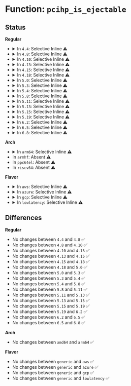 # Function: <code>pcihp_is_ejectable</code>

## Status
<b>Regular</b>
<ul>
<li>
<details>
<summary>In <code>4.4</code>: Selective Inline ⚠️</summary>

```c
int pcihp_is_ejectable(acpi_handle handle);
```

**Collision:** Unique Static

**Inline:** Selective

**Transformation:** False

**Instances:**

```
In drivers/pci/hotplug/acpi_pcihp.c (ffffffff8144ecd0)
Location: drivers/pci/hotplug/acpi_pcihp.c:160
Inline: True
Direct callers:
  - drivers/pci/hotplug/acpi_pcihp.c:check_hotplug
  - drivers/pci/hotplug/acpi_pcihp.c:acpi_pci_check_ejectable
```
**Symbols:**

```
ffffffff8144ecd0-ffffffff8144ed5e: pcihp_is_ejectable (STB_LOCAL)
```
</details>
</li>
<li>
<details>
<summary>In <code>4.8</code>: Selective Inline ⚠️</summary>

```c
int pcihp_is_ejectable(acpi_handle handle);
```

**Collision:** Unique Static

**Inline:** Selective

**Transformation:** False

**Instances:**

```
In drivers/pci/hotplug/acpi_pcihp.c (ffffffff8149b450)
Location: drivers/pci/hotplug/acpi_pcihp.c:160
Inline: True
Direct callers:
  - drivers/pci/hotplug/acpi_pcihp.c:check_hotplug
  - drivers/pci/hotplug/acpi_pcihp.c:acpi_pci_check_ejectable
```
**Symbols:**

```
ffffffff8149b450-ffffffff8149b4e6: pcihp_is_ejectable (STB_LOCAL)
```
</details>
</li>
<li>
<details>
<summary>In <code>4.10</code>: Selective Inline ⚠️</summary>

```c
int pcihp_is_ejectable(acpi_handle handle);
```

**Collision:** Unique Static

**Inline:** Selective

**Transformation:** False

**Instances:**

```
In drivers/pci/hotplug/acpi_pcihp.c (ffffffff814bd030)
Location: drivers/pci/hotplug/acpi_pcihp.c:160
Inline: True
Direct callers:
  - drivers/pci/hotplug/acpi_pcihp.c:check_hotplug
  - drivers/pci/hotplug/acpi_pcihp.c:acpi_pci_check_ejectable
```
**Symbols:**

```
ffffffff814bd030-ffffffff814bd0c6: pcihp_is_ejectable (STB_LOCAL)
```
</details>
</li>
<li>
<details>
<summary>In <code>4.13</code>: Selective Inline ⚠️</summary>

```c
int pcihp_is_ejectable(acpi_handle handle);
```

**Collision:** Unique Static

**Inline:** Selective

**Transformation:** False

**Instances:**

```
In drivers/pci/hotplug/acpi_pcihp.c (ffffffff814c7810)
Location: drivers/pci/hotplug/acpi_pcihp.c:160
Inline: True
Direct callers:
  - drivers/pci/hotplug/acpi_pcihp.c:check_hotplug
  - drivers/pci/hotplug/acpi_pcihp.c:acpi_pci_check_ejectable
```
**Symbols:**

```
ffffffff814c7810-ffffffff814c789e: pcihp_is_ejectable (STB_LOCAL)
```
</details>
</li>
<li>
<details>
<summary>In <code>4.15</code>: Selective Inline ⚠️</summary>

```c
int pcihp_is_ejectable(acpi_handle handle);
```

**Collision:** Unique Static

**Inline:** Selective

**Transformation:** False

**Instances:**

```
In drivers/pci/hotplug/acpi_pcihp.c (ffffffff81507db0)
Location: drivers/pci/hotplug/acpi_pcihp.c:160
Inline: True
Direct callers:
  - drivers/pci/hotplug/acpi_pcihp.c:check_hotplug
  - drivers/pci/hotplug/acpi_pcihp.c:acpi_pci_check_ejectable
```
**Symbols:**

```
ffffffff81507db0-ffffffff81507e3e: pcihp_is_ejectable (STB_LOCAL)
```
</details>
</li>
<li>
<details>
<summary>In <code>4.18</code>: Selective Inline ⚠️</summary>

```c
int pcihp_is_ejectable(acpi_handle handle);
```

**Collision:** Unique Static

**Inline:** Selective

**Transformation:** False

**Instances:**

```
In drivers/pci/hotplug/acpi_pcihp.c (ffffffff81538c90)
Location: drivers/pci/hotplug/acpi_pcihp.c:143
Inline: True
Direct callers:
  - drivers/pci/hotplug/acpi_pcihp.c:check_hotplug
  - drivers/pci/hotplug/acpi_pcihp.c:acpi_pci_check_ejectable
```
**Symbols:**

```
ffffffff81538c90-ffffffff81538d1e: pcihp_is_ejectable (STB_LOCAL)
```
</details>
</li>
<li>
<details>
<summary>In <code>5.0</code>: Selective Inline ⚠️</summary>

```c
int pcihp_is_ejectable(acpi_handle handle);
```

**Collision:** Unique Static

**Inline:** Selective

**Transformation:** False

**Instances:**

```
In drivers/pci/hotplug/acpi_pcihp.c (ffffffff81550020)
Location: drivers/pci/hotplug/acpi_pcihp.c:145
Inline: True
Direct callers:
  - drivers/pci/hotplug/acpi_pcihp.c:check_hotplug
  - drivers/pci/hotplug/acpi_pcihp.c:acpi_pci_check_ejectable
```
**Symbols:**

```
ffffffff81550020-ffffffff815500ae: pcihp_is_ejectable (STB_LOCAL)
```
</details>
</li>
<li>
<details>
<summary>In <code>5.3</code>: Selective Inline ⚠️</summary>

```c
int pcihp_is_ejectable(acpi_handle handle);
```

**Collision:** Unique Static

**Inline:** Selective

**Transformation:** False

**Instances:**

```
In drivers/pci/hotplug/acpi_pcihp.c (ffffffff8157fe60)
Location: drivers/pci/hotplug/acpi_pcihp.c:145
Inline: True
Direct callers:
  - drivers/pci/hotplug/acpi_pcihp.c:check_hotplug
  - drivers/pci/hotplug/acpi_pcihp.c:acpi_pci_check_ejectable
```
**Symbols:**

```
ffffffff8157fe60-ffffffff8157fefa: pcihp_is_ejectable (STB_LOCAL)
```
</details>
</li>
<li>
<details>
<summary>In <code>5.4</code>: Selective Inline ⚠️</summary>

```c
int pcihp_is_ejectable(acpi_handle handle);
```

**Collision:** Unique Static

**Inline:** Selective

**Transformation:** False

**Instances:**

```
In drivers/pci/hotplug/acpi_pcihp.c (ffffffff815a18a0)
Location: drivers/pci/hotplug/acpi_pcihp.c:145
Inline: True
Direct callers:
  - drivers/pci/hotplug/acpi_pcihp.c:check_hotplug
  - drivers/pci/hotplug/acpi_pcihp.c:acpi_pci_check_ejectable
```
**Symbols:**

```
ffffffff815a18a0-ffffffff815a193a: pcihp_is_ejectable (STB_LOCAL)
```
</details>
</li>
<li>
<details>
<summary>In <code>5.8</code>: Selective Inline ⚠️</summary>

```c
int pcihp_is_ejectable(acpi_handle handle);
```

**Collision:** Unique Static

**Inline:** Selective

**Transformation:** False

**Instances:**

```
In drivers/pci/hotplug/acpi_pcihp.c (ffffffff8164a3dc)
Location: drivers/pci/hotplug/acpi_pcihp.c:145
Inline: True
Inline callers:
  - drivers/pci/hotplug/acpi_pcihp.c:check_hotplug
  - drivers/pci/hotplug/acpi_pcihp.c:check_hotplug
Direct callers:
  - drivers/pci/hotplug/acpi_pcihp.c:acpi_pci_check_ejectable
```
**Symbols:**

```
ffffffff8164a260-ffffffff8164a2f8: pcihp_is_ejectable (STB_LOCAL)
```
</details>
</li>
<li>
<details>
<summary>In <code>5.11</code>: Selective Inline ⚠️</summary>

```c
int pcihp_is_ejectable(acpi_handle handle);
```

**Collision:** Unique Static

**Inline:** Selective

**Transformation:** False

**Instances:**

```
In drivers/pci/hotplug/acpi_pcihp.c (ffffffff8166eccc)
Location: drivers/pci/hotplug/acpi_pcihp.c:145
Inline: True
Inline callers:
  - drivers/pci/hotplug/acpi_pcihp.c:check_hotplug
  - drivers/pci/hotplug/acpi_pcihp.c:check_hotplug
Direct callers:
  - drivers/pci/hotplug/acpi_pcihp.c:acpi_pci_check_ejectable
```
**Symbols:**

```
ffffffff8166eb50-ffffffff8166ebe8: pcihp_is_ejectable (STB_LOCAL)
```
</details>
</li>
<li>
<details>
<summary>In <code>5.13</code>: Selective Inline ⚠️</summary>

```c
int pcihp_is_ejectable(acpi_handle handle);
```

**Collision:** Unique Static

**Inline:** Selective

**Transformation:** False

**Instances:**

```
In drivers/pci/hotplug/acpi_pcihp.c (ffffffff8165120c)
Location: drivers/pci/hotplug/acpi_pcihp.c:145
Inline: True
Inline callers:
  - drivers/pci/hotplug/acpi_pcihp.c:check_hotplug
  - drivers/pci/hotplug/acpi_pcihp.c:check_hotplug
Direct callers:
  - drivers/pci/hotplug/acpi_pcihp.c:acpi_pci_check_ejectable
```
**Symbols:**

```
ffffffff81651090-ffffffff81651128: pcihp_is_ejectable (STB_LOCAL)
```
</details>
</li>
<li>
<details>
<summary>In <code>5.15</code>: Selective Inline ⚠️</summary>

```c
int pcihp_is_ejectable(acpi_handle handle);
```

**Collision:** Unique Static

**Inline:** Selective

**Transformation:** False

**Instances:**

```
In drivers/pci/hotplug/acpi_pcihp.c (ffffffff816c2f4c)
Location: drivers/pci/hotplug/acpi_pcihp.c:145
Inline: True
Inline callers:
  - drivers/pci/hotplug/acpi_pcihp.c:check_hotplug
  - drivers/pci/hotplug/acpi_pcihp.c:check_hotplug
Direct callers:
  - drivers/pci/hotplug/acpi_pcihp.c:acpi_pci_check_ejectable
```
**Symbols:**

```
ffffffff816c2dd0-ffffffff816c2e68: pcihp_is_ejectable (STB_LOCAL)
```
</details>
</li>
<li>
<details>
<summary>In <code>5.19</code>: Selective Inline ⚠️</summary>

```c
int pcihp_is_ejectable(acpi_handle handle);
```

**Collision:** Unique Static

**Inline:** Selective

**Transformation:** False

**Instances:**

```
In drivers/pci/hotplug/acpi_pcihp.c (ffffffff817e897c)
Location: drivers/pci/hotplug/acpi_pcihp.c:145
Inline: True
Inline callers:
  - drivers/pci/hotplug/acpi_pcihp.c:check_hotplug
Direct callers:
  - drivers/pci/hotplug/acpi_pcihp.c:acpi_pci_check_ejectable
```
**Symbols:**

```
ffffffff817e8550-ffffffff817e85ef: pcihp_is_ejectable (STB_LOCAL)
```
</details>
</li>
<li>
<details>
<summary>In <code>6.2</code>: Selective Inline ⚠️</summary>

```c
int pcihp_is_ejectable(acpi_handle handle);
```

**Collision:** Unique Static

**Inline:** Selective

**Transformation:** False

**Instances:**

```
In drivers/pci/hotplug/acpi_pcihp.c (ffffffff8190e32c)
Location: drivers/pci/hotplug/acpi_pcihp.c:145
Inline: True
Inline callers:
  - drivers/pci/hotplug/acpi_pcihp.c:check_hotplug
Direct callers:
  - drivers/pci/hotplug/acpi_pcihp.c:acpi_pci_check_ejectable
```
**Symbols:**

```
ffffffff8190ddb0-ffffffff8190de4f: pcihp_is_ejectable (STB_LOCAL)
```
</details>
</li>
<li>
<details>
<summary>In <code>6.5</code>: Selective Inline ⚠️</summary>

```c
int pcihp_is_ejectable(acpi_handle handle);
```

**Collision:** Unique Static

**Inline:** Selective

**Transformation:** False

**Instances:**

```
In drivers/pci/hotplug/acpi_pcihp.c (ffffffff819519ac)
Location: drivers/pci/hotplug/acpi_pcihp.c:145
Inline: True
Inline callers:
  - drivers/pci/hotplug/acpi_pcihp.c:check_hotplug
Direct callers:
  - drivers/pci/hotplug/acpi_pcihp.c:acpi_pci_check_ejectable
```
**Symbols:**

```
ffffffff81951430-ffffffff819514cf: pcihp_is_ejectable (STB_LOCAL)
```
</details>
</li>
<li>
<details>
<summary>In <code>6.8</code>: Selective Inline ⚠️</summary>

```c
int pcihp_is_ejectable(acpi_handle handle);
```

**Collision:** Unique Static

**Inline:** Selective

**Transformation:** False

**Instances:**

```
In drivers/pci/hotplug/acpi_pcihp.c (ffffffff8199ae0c)
Location: drivers/pci/hotplug/acpi_pcihp.c:145
Inline: True
Inline callers:
  - drivers/pci/hotplug/acpi_pcihp.c:check_hotplug
Direct callers:
  - drivers/pci/hotplug/acpi_pcihp.c:acpi_pci_check_ejectable
```
**Symbols:**

```
ffffffff8199a890-ffffffff8199a92f: pcihp_is_ejectable (STB_LOCAL)
```
</details>
</li>
</ul>
<b>Arch</b>
<ul>
<li>
<details>
<summary>In <code>arm64</code>: Selective Inline ⚠️</summary>

```c
int pcihp_is_ejectable(acpi_handle handle);
```

**Collision:** Unique Static

**Inline:** Selective

**Transformation:** False

**Instances:**

```
In drivers/pci/hotplug/acpi_pcihp.c (ffff80001070a018)
Location: drivers/pci/hotplug/acpi_pcihp.c:145
Inline: True
Direct callers:
  - drivers/pci/hotplug/acpi_pcihp.c:check_hotplug
  - drivers/pci/hotplug/acpi_pcihp.c:acpi_pci_check_ejectable
```
**Symbols:**

```
ffff80001070a018-ffff80001070a0d0: pcihp_is_ejectable (STB_LOCAL)
```
</details>
</li>
<li>
In <code>armhf</code>: Absent ⚠️
</li>
<li>
In <code>ppc64el</code>: Absent ⚠️
</li>
<li>
In <code>riscv64</code>: Absent ⚠️
</li>
</ul>
<b>Flavor</b>
<ul>
<li>
<details>
<summary>In <code>aws</code>: Selective Inline ⚠️</summary>

```c
int pcihp_is_ejectable(acpi_handle handle);
```

**Collision:** Unique Static

**Inline:** Selective

**Transformation:** False

**Instances:**

```
In drivers/pci/hotplug/acpi_pcihp.c (ffffffff815950b0)
Location: drivers/pci/hotplug/acpi_pcihp.c:145
Inline: True
Direct callers:
  - drivers/pci/hotplug/acpi_pcihp.c:check_hotplug
  - drivers/pci/hotplug/acpi_pcihp.c:acpi_pci_check_ejectable
```
**Symbols:**

```
ffffffff815950b0-ffffffff8159514a: pcihp_is_ejectable (STB_LOCAL)
```
</details>
</li>
<li>
<details>
<summary>In <code>azure</code>: Selective Inline ⚠️</summary>

```c
int pcihp_is_ejectable(acpi_handle handle);
```

**Collision:** Unique Static

**Inline:** Selective

**Transformation:** False

**Instances:**

```
In drivers/pci/hotplug/acpi_pcihp.c (ffffffff81584240)
Location: drivers/pci/hotplug/acpi_pcihp.c:145
Inline: True
Direct callers:
  - drivers/pci/hotplug/acpi_pcihp.c:check_hotplug
  - drivers/pci/hotplug/acpi_pcihp.c:acpi_pci_check_ejectable
```
**Symbols:**

```
ffffffff81584240-ffffffff815842da: pcihp_is_ejectable (STB_LOCAL)
```
</details>
</li>
<li>
<details>
<summary>In <code>gcp</code>: Selective Inline ⚠️</summary>

```c
int pcihp_is_ejectable(acpi_handle handle);
```

**Collision:** Unique Static

**Inline:** Selective

**Transformation:** False

**Instances:**

```
In drivers/pci/hotplug/acpi_pcihp.c (ffffffff815955f0)
Location: drivers/pci/hotplug/acpi_pcihp.c:145
Inline: True
Direct callers:
  - drivers/pci/hotplug/acpi_pcihp.c:check_hotplug
  - drivers/pci/hotplug/acpi_pcihp.c:acpi_pci_check_ejectable
```
**Symbols:**

```
ffffffff815955f0-ffffffff8159568a: pcihp_is_ejectable (STB_LOCAL)
```
</details>
</li>
<li>
<details>
<summary>In <code>lowlatency</code>: Selective Inline ⚠️</summary>

```c
int pcihp_is_ejectable(acpi_handle handle);
```

**Collision:** Unique Static

**Inline:** Selective

**Transformation:** False

**Instances:**

```
In drivers/pci/hotplug/acpi_pcihp.c (ffffffff815afa70)
Location: drivers/pci/hotplug/acpi_pcihp.c:145
Inline: True
Direct callers:
  - drivers/pci/hotplug/acpi_pcihp.c:check_hotplug
  - drivers/pci/hotplug/acpi_pcihp.c:acpi_pci_check_ejectable
```
**Symbols:**

```
ffffffff815afa70-ffffffff815afb0a: pcihp_is_ejectable (STB_LOCAL)
```
</details>
</li>
</ul>

## Differences
<b>Regular</b>
<ul>
<li>
No changes between <code>4.4</code> and <code>4.8</code> ✅
</li>
<li>
No changes between <code>4.8</code> and <code>4.10</code> ✅
</li>
<li>
No changes between <code>4.10</code> and <code>4.13</code> ✅
</li>
<li>
No changes between <code>4.13</code> and <code>4.15</code> ✅
</li>
<li>
No changes between <code>4.15</code> and <code>4.18</code> ✅
</li>
<li>
No changes between <code>4.18</code> and <code>5.0</code> ✅
</li>
<li>
No changes between <code>5.0</code> and <code>5.3</code> ✅
</li>
<li>
No changes between <code>5.3</code> and <code>5.4</code> ✅
</li>
<li>
No changes between <code>5.4</code> and <code>5.8</code> ✅
</li>
<li>
No changes between <code>5.8</code> and <code>5.11</code> ✅
</li>
<li>
No changes between <code>5.11</code> and <code>5.13</code> ✅
</li>
<li>
No changes between <code>5.13</code> and <code>5.15</code> ✅
</li>
<li>
No changes between <code>5.15</code> and <code>5.19</code> ✅
</li>
<li>
No changes between <code>5.19</code> and <code>6.2</code> ✅
</li>
<li>
No changes between <code>6.2</code> and <code>6.5</code> ✅
</li>
<li>
No changes between <code>6.5</code> and <code>6.8</code> ✅
</li>
</ul>
<b>Arch</b>
<ul>
<li>
No changes between <code>amd64</code> and <code>arm64</code> ✅
</li>
</ul>
<b>Flavor</b>
<ul>
<li>
No changes between <code>generic</code> and <code>aws</code> ✅
</li>
<li>
No changes between <code>generic</code> and <code>azure</code> ✅
</li>
<li>
No changes between <code>generic</code> and <code>gcp</code> ✅
</li>
<li>
No changes between <code>generic</code> and <code>lowlatency</code> ✅
</li>
</ul>
